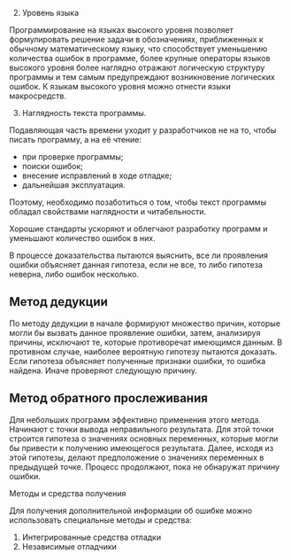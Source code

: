 2) Уровень языка

Программирование на языках высокого уровня позволяет формулировать решение задачи в обозначениях, приближенных к обычному математическому языку, что способствует уменьшению количества ошибок в программе, более крупные операторы языков высокого уровня более наглядно отражают логическую структуру программы и тем самым предупреждают возникновение логических ошибок. К языкам высокого уровня можно отнести языки макросредств.

3) Наглядность текста программы.

Подавляющая часть времени уходит у разработчиков не на то, чтобы писать программу, а на её чтение:

- при проверке программы;
- поиски ошибок;
- внесение исправлений в ходе отладке;
- дальнейшая эксплуатация.

Поэтому, необходимо позаботиться о том, чтобы текст программы обладал свойствами наглядности и читабельности.

Хорошие стандарты ускоряют и облегчают разработку программ и уменьшают количество ошибок в них.

В процессе доказательства пытаются выяснить, все ли проявления ошибки объясняет данная гипотеза, если не все, то либо гипотеза неверна, либо ошибок несколько.

## Метод дедукции

По методу дедукции в начале формируют множество причин, которые могли бы вызвать данное проявление ошибки, затем, анализируя причины, исключают те, которые противоречат имеющимся данным. В противном случае, наиболее вероятную гипотезу пытаются доказать. Если гипотеза объясняет полученные признаки ошибки, то ошибка найдена. Иначе проверяют следующую причину.

## Метод обратного прослеживания

Для небольших программ эффективно применения этого метода. Начинают с точки вывода неправильного результата. Для этой точки строится гипотеза о значениях основных переменных, которые могли бы привести к получению имеющегося результата. Далее, исходя из этой гипотезы, делают предположение о значениях переменных в предыдущей точке. Процесс продолжают, пока не обнаружат причину ошибки.

Методы и средства получения

Для получения дополнительной информации об ошибке можно использовать специальные методы и средства:

1. Интегрированные средства отладки
2. Независимые отладчики
